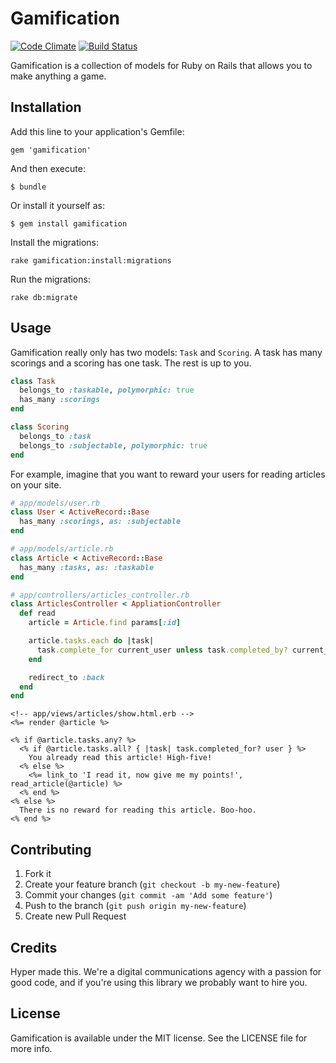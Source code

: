 # Gamification

[![Code Climate](https://codeclimate.com/github/hyperoslo/gamification.png)](https://codeclimate.com/github/hyperoslo/gamification)
[![Build Status](https://travis-ci.org/hyperoslo/gamification.png)](https://travis-ci.org/hyperoslo/gamification)

Gamification is a collection of models for Ruby on Rails that allows you to make anything a game.

## Installation

Add this line to your application's Gemfile:

    gem 'gamification'

And then execute:

    $ bundle

Or install it yourself as:

    $ gem install gamification

Install the migrations:

    rake gamification:install:migrations
    
Run the migrations:

    rake db:migrate

## Usage

Gamification really only has two models: `Task` and `Scoring`. A task has many scorings and a scoring has one task.
The rest is up to you.

```ruby
class Task
  belongs_to :taskable, polymorphic: true
  has_many :scorings
end

class Scoring
  belongs_to :task
  belongs_to :subjectable, polymorphic: true
end
```

For example, imagine that you want to reward your users for reading articles on your site.

```ruby
# app/models/user.rb
class User < ActiveRecord::Base
  has_many :scorings, as: :subjectable
end

# app/models/article.rb
class Article < ActiveRecord::Base
  has_many :tasks, as: :taskable
end

# app/controllers/articles_controller.rb
class ArticlesController < AppliationController
  def read
    article = Article.find params[:id]

    article.tasks.each do |task|
      task.complete_for current_user unless task.completed_by? current_user
    end

    redirect_to :back
  end
end
```

```erb
<!-- app/views/articles/show.html.erb -->
<%= render @article %>

<% if @article.tasks.any? %>
  <% if @article.tasks.all? { |task| task.completed_for? user } %>
    You already read this article! High-five!
  <% else %>
    <%= link_to 'I read it, now give me my points!', read_article(@article) %>
  <% end %>
<% else %>
  There is no reward for reading this article. Boo-hoo.
<% end %>
```

## Contributing

1. Fork it
2. Create your feature branch (`git checkout -b my-new-feature`)
3. Commit your changes (`git commit -am 'Add some feature'`)
4. Push to the branch (`git push origin my-new-feature`)
5. Create new Pull Request

## Credits

Hyper made this. We're a digital communications agency with a passion for good code,
and if you're using this library we probably want to hire you.

## License

Gamification is available under the MIT license. See the LICENSE file for more info.
